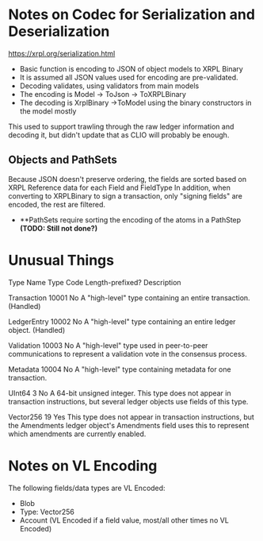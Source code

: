 # Notes on Codec for Serialization and Deserialization

https://xrpl.org/serialization.html


- Basic function is encoding to JSON of object models to XRPL Binary 
- It is assumed all JSON values used for encoding are pre-validated.
- Decoding validates,  using validators from main models 
- The encoding is Model -> ToJson -> ToXRPLBinary 
- The decoding is XrplBinary ->ToModel  using the binary constructors in the model mostly

This used to support trawling through the raw ledger information and decoding it, but didn't update that as CLIO
will probably be enough.

## Objects and PathSets
Because JSON doesn't preserve ordering, the fields are sorted based on XRPL Reference data for each Field and FieldType
In addition, when converting to XRPLBinary to sign a transaction, only "signing fields" are encoded, the rest are filtered.

- **PathSets require sorting the encoding of the atoms in a PathStep **(TODO: Still not done?)**



# Unusual Things

Type Name	Type Code	Length-prefixed?	Description

Transaction	10001	No	A "high-level" type containing an entire transaction. (Handled)

LedgerEntry	10002	No	A "high-level" type containing an entire ledger object. (Handled)

Validation	10003	No	A "high-level" type used in peer-to-peer communications to represent a validation vote in the consensus process.

Metadata	10004	No	A "high-level" type containing metadata for one transaction.

UInt64	3	No	A 64-bit unsigned integer. This type does not appear in transaction instructions, but several ledger objects use fields of this type.

Vector256	19	Yes	This type does not appear in transaction instructions, but the Amendments ledger object's Amendments field uses this to represent which amendments are currently enabled.


# Notes on VL Encoding

The following fields/data types  are VL Encoded:

* Blob
* Type: Vector256
* Account (VL Encoded if a field value, most/all other times no VL Encoded) 
